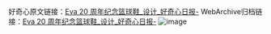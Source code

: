 好奇心原文链接：[Eva 20 周年纪念篮球鞋_设计_好奇心日报-](https://www.qdaily.com/articles/7701.html)
WebArchive归档链接：[Eva 20 周年纪念篮球鞋_设计_好奇心日报-](http://web.archive.org/web/20190623172601/https://www.qdaily.com/articles/7701.html)
![image](http://ww3.sinaimg.cn/large/007d5XDply1g3x0lvne55j30u02r8k7b)